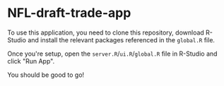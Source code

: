 # NFL-draft-trade-app
To use this application, you need to clone this repository, download R-Studio and install the relevant packages referenced in the `global.R` file.

Once you're setup, open the `server.R`/`ui.R`/`global.R` file in R-Studio and click "Run App". 

You should be good to go!
